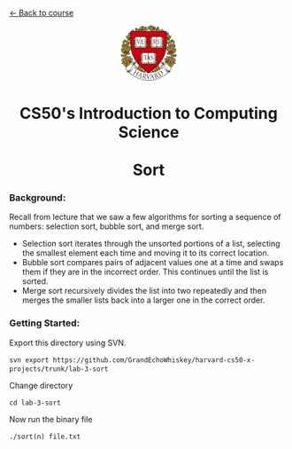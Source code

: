 [<- Back to course](../README.md)

<p align="center"><a href="https://cs50.harvard.edu/x/2022">
  <img src="https://github.com/GrandEchoWhiskey/grandechowhiskey/blob/main/icons/course/harvard100.png" /><br>
</a></p>
<h1 align="center">CS50's Introduction to Computing Science<br><br>Sort</h1>

### Background:
Recall from lecture that we saw a few algorithms for sorting a sequence of numbers: selection sort, bubble sort, and merge sort.
- Selection sort iterates through the unsorted portions of a list, selecting the smallest element each time and moving it to its correct location.
- Bubble sort compares pairs of adjacent values one at a time and swaps them if they are in the incorrect order. This continues until the list is sorted.
- Merge sort recursively divides the list into two repeatedly and then merges the smaller lists back into a larger one in the correct order.

### Getting Started:
Export this directory using SVN.
```
svn export https://github.com/GrandEchoWhiskey/harvard-cs50-x-projects/trunk/lab-3-sort
```
Change directory
```
cd lab-3-sort
```
Now run the binary file
```
./sort(n) file.txt
```
